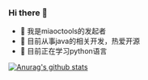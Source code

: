 ### Hi there 👋

- 🔭 我是miaoctools的发起者
- 🌱 目前从事java的相关开发，热爱开源
- 👯 目前正在学习python语言

[![Anurag's github stats](https://github-readme-stats.vercel.app/api?username=iMrsu)](https://github.com/anuraghazra/github-readme-stats)

